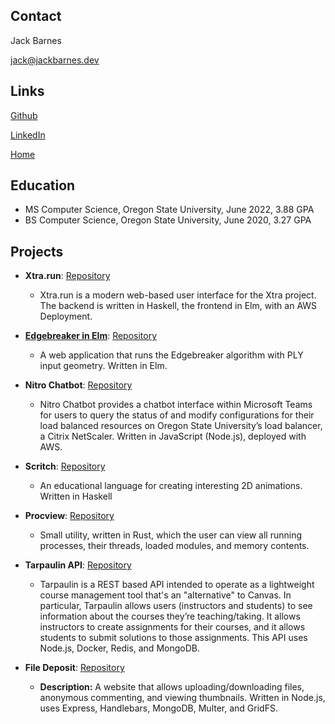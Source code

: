 ## Contact
Jack Barnes

[jack@jackbarnes.dev](mailto:jack@jackbarnes.dev)

## Links
[Github](https://github.com/Barnesjt)

[LinkedIn](https://www.linkedin.com/in/barnesjack)

[Home](https://jackbarnes.dev)

## Education
- MS Computer Science, Oregon State University, June 2022, 3.88 GPA
- BS Computer Science, Oregon State University, June 2020, 3.27 GPA

## Projects
- **Xtra.run**: [Repository](https://github.com/barnesjt/xtra-ui) 
  - Xtra.run is a modern web-based user interface for the Xtra project. The backend is written in Haskell, the frontend in Elm, with an AWS Deployment.

- [**Edgebreaker in Elm**](https://barnesjt.github.io/elm-ply/): [Repository](https://github.com/barnesjt/elm-ply) 
  - A web application that runs the Edgebreaker algorithm with PLY input geometry. Written in Elm.

- **Nitro Chatbot**: [Repository](https://github.com/barnesjt/capstone-chatbot)
  - Nitro Chatbot provides a chatbot interface within Microsoft Teams for users to query the status of and modify configurations for their load balanced resources on Oregon State University’s load balancer, a Citrix NetScaler. Written in JavaScript (Node.js), deployed with AWS.

- **Scritch**: [Repository](https://github.com/Barnesjt/scritch) 
  - An educational language for creating interesting 2D animations. Written in Haskell

- **Procview**: [Repository](https://github.com/Barnesjt/procview) 
  - Small utility, written in Rust, which the user can view all running processes, their threads, loaded modules, and memory contents.

- **Tarpaulin API**: [Repository](https://github.com/Barnesjt/CS493-Final)
  - Tarpaulin is a REST based API intended to operate as a lightweight course management tool that's an "alternative" to Canvas. In particular, Tarpaulin allows users (instructors and students) to see information about the courses they’re teaching/taking. It allows instructors to create assignments for their courses, and it allows students to submit solutions to those assignments. This API uses Node.js, Docker, Redis, and MongoDB.

- **File Deposit**: [Repository](https://github.com/Barnesjt/CS290-Final) 
  - **Description:** A website that allows uploading/downloading files, anonymous commenting, and viewing thumbnails. Written in Node.js, uses Express, Handlebars, MongoDB, Multer, and GridFS. 
